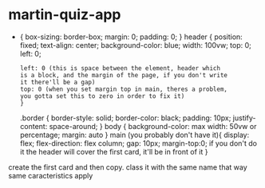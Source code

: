 # martin-quiz-app
























- {
  box-sizing: border-box;
  margin: 0;
  padding: 0;
  }
  header {
  position: fixed;
  text-align: center;
  background-color: blue;
  width: 100vw;
  top: 0;
  left: 0;

      left: 0 (this is space between the element, header which
      is a block, and the margin of the page, if you don't write
      it there'll be a gap)
      top: 0 (when you set margin top in main, theres a problem,
      you gotta set this to zero in order to fix it)
      }

  .border {
  border-style: solid;
  border-color: black;
  padding: 10px;
  justify-content: space-around;
  }
  body {
  background-color:
  max width: 50vw or percentage;
  margin: auto
  }
  main (you probably don't have it){
  display: flex;
  flex-direction: flex column;
  gap: 10px;
  margin-top:0;
  if you don't do it the header will cover
  the first card, it'll be in front of it
  }

create the first card and then copy. class it with the same name
that way same caracteristics apply
